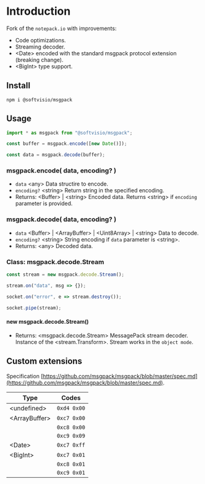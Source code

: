# Introduction

Fork of the `notepack.io` with improvements:

-   Code optimizations.
-   Streaming decoder.
-   <Date\> encoded with the standard msgpack protocol extension (breaking change).
-   <BigInt\> type support.

## Install

```shell
npm i @softvisio/msgpack
```

## Usage

```javascript
import * as msgpack from "@softvisio/msgpack";

const buffer = msgpack.encode([new Date()]);

const data = msgpack.decode(buffer);
```

### msgpack.encode( data, encoding? )

-   `data` <any\> Data structire to encode.
-   `encoding?` <string\> Return string in the specified encoding.
-   Returns: <Buffer\> | <string\> Encoded data. Returns <string\> if `encoding` parameter is provided.

### msgpack.decode( data, encoding? )

-   `data` <Buffer\> | <ArrayBuffer\> | <Uint8Array\> | <string\> Data to decode.
-   `encoding?` <string\> String encoding if `data` parameter is <string\>.
-   Returns: <any\> Decoded data.

### Class: msgpack.decode.Stream

```javascript
const stream = new msgpack.decode.Stream();

stream.on("data", msg => {});

socket.on("error", e => stream.destroy());

socket.pipe(stream);
```

#### new msgpack.decode.Stream()

-   Returns: <msgpack.decode.Stream\> MessagePack stream decoder. Instance of the <stream.Transform\>. Stream works in the `object mode`.

## Custom extensions

Specification [https://github.com/msgpack/msgpack/blob/master/spec.md](https://github.com/msgpack/msgpack/blob/master/spec.md).

| Type           | Codes       |
| -------------- | ----------- |
| <undefined\>   | `0xd4 0x00` |
| <ArrayBuffer\> | `0xc7 0x00` |
|                | `0xc8 0x00` |
|                | `0xc9 0x09` |
| <Date\>        | `0xc7 0xff` |
| <BigInt\>      | `0xc7 0x01` |
|                | `0xc8 0x01` |
|                | `0xc9 0x01` |
